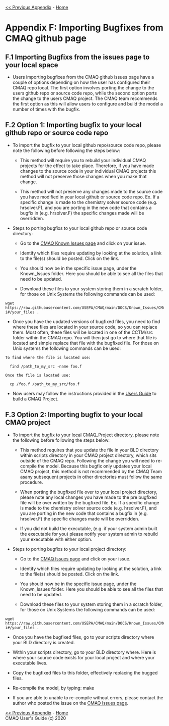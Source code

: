 <!-- BEGIN COMMENT -->

[<< Previous Appendix](CMAQ_UG_appendixE_configuring_WRF.md) - [Home](../README.md)

<!-- END COMMENT -->

# Appendix F: Importing Bugfixes from CMAQ github page 

## F.1 Importing Bugfixs from the issues page to your local space

* Users importing bugfixes from the CMAQ github issues page have a couple of options depending on how the user has configured their CMAQ repo local. The first option involves porting the change to the users github repo or source code repo, while the second option ports the change to the users CMAQ project. The CMAQ team recommends the first option as this will allow users to configure and build the model a number of times with the bugfix. 

## F.2 Option 1: Importing bugfix to your local github repo or source code repo 

* To import the bugfix to your local github repo/source code repo, please note the following before following the steps below: 

  - This method will require you to rebuild your individual CMAQ projects for the effect to take place. Therefore, if you have made changes to the source code in your individual CMAQ projects this method will not preserve those changes when you make that change. 
  
  - This method will not preserve any changes made to the source code you have modified in your local github or source code repo. Ex. If a specific change is made to the chemistry solver source code (e.g. hrsolver.F), and you are porting in the new code that contains a bugfix in (e.g. hrsolver.F) the specific changes made will be overridden. 
  
* Steps to porting bugfixs to your local github repo or source code directory:

  - Go to the [CMAQ Known Issues page](https://github.com/USEPA/CMAQ/issues) and click on your issue.
  
  - Identify which files require updating by looking at the solution, a link to the file(s) should be posted. Click on the link.
  
  - You should now be in the specific issue page, under the Known_Issues folder. Here you should be able to see all the files that need to be updated.
  
  - Download these files to your system storing them in a scratch folder, for those on Unix Systems the following commands can be used:

```
wget https://raw.githubusercontent.com/USEPA/CMAQ/main/DOCS/Known_Issues/CMAQv5.3.1-i#/your_files .

```
  - Once you have the updated versions of bugfixed files, you need to find where these files are located in your source code, so you can replace them. Most often, these files will be located in one of the CCTM/src folder within the CMAQ repo. You will then just go to where that file is located and simple replace that file with the bugfixed file. For those on Unix systems the following commands can be used: 
  
```
To find where the file is located use:

  find /path_to_my_src -name foo.f 
  
Once the file is located use: 

  cp /foo.f /path_to_my_src/foo.f 
```

* Now users may follow the instructions provided in the [Users Guide](https://github.com/USEPA/CMAQ/blob/main/DOCS/Users_Guide/CMAQ_UG_ch05_running_a_simulation.md#56-compiling-cmaq-chemistry-transport-model-cctm) to build a CMAQ Project.


## F.3 Option 2: Importing bugfix to your local CMAQ project

* To import the bugfix to your local CMAQ_Project directory, please note the following before following the steps below: 

  - This method requires that you update the file in your BLD directory within scripts directory in your CMAQ project directory, which sits outside of the CMAQ repo. Following the change you will need to re-compile the model. Because this bugfix only updates your local CMAQ project, this method is not recommended by the CMAQ Team asany subsequent projects in other directories must follow the same procedure. 

  - When porting the bugfixed file over to your local project directory, please note any local changes you have made to the pre bugfixed file will be over written by the bugfixed file. Ex. If a specific change is made to the chemistry solver source code (e.g. hrsolver.F), and you are porting in the new code that contains a bugfix in (e.g. hrsolver.F) the specific changes made will be overridden. 
 
  - If you did not build the executable, (e.g. if your system admin built the executable for you) please notify your system admin to rebuild your executable with either option.


* Steps to porting bugfixs to your local project directory:

  - Go to the [CMAQ Issues page](https://github.com/USEPA/CMAQ/issues) and click on your issue.
  
  - Identify which files require updating by looking at the solution, a link to the file(s) should be posted. Click on the link.
  
  - You should now be in the specific issue page, under the Known_Issues folder. Here you should be able to see all the files that need to be updated.
  
  - Download these files to your system storing them in a scratch folder, for those on Unix Systems the following commands can be used:

```
wget https://raw.githubusercontent.com/USEPA/CMAQ/main/DOCS/Known_Issues/CMAQv5.3.1-i#/your_files .
```
  - Once you have the bugfixed files, go to your scripts directory where your BLD directory is created. 
  
  - Within your scripts directory, go to your BLD directory where. Here is where your source code exists for your local project and where your executable lives. 
  
  - Copy the bugfixed files to this folder, effectively replacing the bugged files. 
  
  - Re-compile the model, by typing: make  

* If you are able to unable to re-compile without errors, please contact the author who posted the issue on the [CMAQ Issues page](https://github.com/USEPA/CMAQ/issues).

<!-- BEGIN COMMENT -->

[<< Previous Appendix](CMAQ_UG_appendixE_configuring_WRF.md) - [Home](../README.md) <br>
CMAQ User's Guide (c) 2020<br>
<!-- END COMMENT -->
